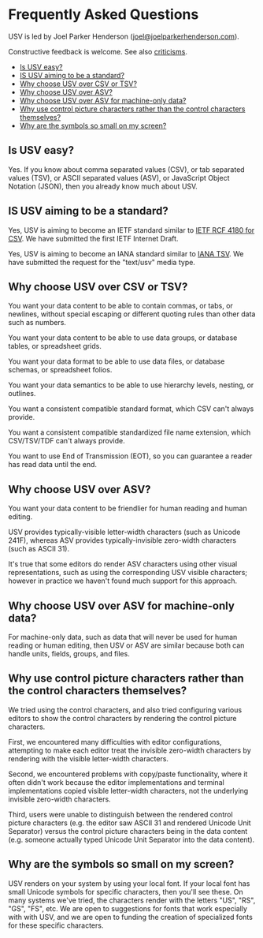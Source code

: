# Frequently Asked Questions

USV is led by Joel Parker Henderson (joel@joelparkerhenderson.com).

Constructive feedback is welcome. See also [criticisms](../criticisms/).

- [Is USV easy?](#is-usv-easy)
- [IS USV aiming to be a standard?](#is-usv-aiming-to-be-a-standard)
- [Why choose USV over CSV or TSV?](#why-choose-usv-over-csv-or-tsv)
- [Why choose USV over ASV?](#why-choose-usv-over-asv)
- [Why choose USV over ASV for machine-only data?](#why-choose-usv-over-asv-for-machine-only-data)
- [Why use control picture characters rather than the control characters themselves?](#why-use-control-picture-characters-rather-than-the-control-characters-themselves)
- [Why are the symbols so small on my screen?](#why-are-the-symbols-so-small-on-my-screen)



## Is USV easy?

Yes. If you know about comma separated values (CSV), or tab separated values
(TSV), or ASCII separated values (ASV), or JavaScript Object Notation (JSON),
then you already know much about USV.


## IS USV aiming to be a standard?

Yes, USV is aiming to become an IETF standard similar to <a
href="https://www.ietf.org/rfc/rfc4180.txt">IETF RCF 4180 for CSV</a>.
We have submitted the first IETF Internet Draft.

Yes, USV is aiming to become an IANA standard similar to <a
href="https://www.iana.org/assignments/media-types/text/tab-separated-values">IANA
TSV</a>. We have submitted the request for the "text/usv" media type.


## Why choose USV over CSV or TSV?

You want your data content to be able to contain commas, or tabs, or newlines,
without special escaping or different quoting rules than other data such as
numbers.

You want your data content to be able to use data groups, or database tables, or
spreadsheet grids.

You want your data format to be able to use data files, or database schemas, or
spreadsheet folios.

You want your data semantics to be able to use hierarchy levels, nesting, or
outlines.

You want a consistent compatible standard format, which CSV can't always
provide.

You want a consistent compatible standardized file name extension, which
CSV/TSV/TDF can't always provide.

You want to use End of Transmission (EOT), so you can guarantee a reader
has read data until the end.


## Why choose USV over ASV?

You want your data content to be friendlier for human reading and human editing.

USV provides typically-visible letter-width characters (such as Unicode 241F),
whereas ASV provides typically-invisible zero-width characters (such as ASCII
31).

It's true that some editors do render ASV characters using other visual
representations, such as using the corresponding USV visible characters;
however in practice we haven't found much support for this approach.


## Why choose USV over ASV for machine-only data?

For machine-only data, such as data that will never be used for human reading or
human editing, then USV or ASV are similar because both can handle units,
fields, groups, and files.


## Why use control picture characters rather than the control characters themselves?

We tried using the control characters, and also tried configuring various editors to show the control characters by rendering the control picture characters.

First, we encountered many difficulties with editor configurations, attempting to make each editor treat the invisible zero-width characters by rendering with the visible letter-width characters.

Second, we encountered problems with copy/paste functionality, where it often didn't work because the editor implementations and terminal implementations copied visible letter-width characters, not the underlying invisible zero-width characters.

Third, users were unable to distinguish between the rendered control picture characters (e.g. the editor saw ASCII 31 and rendered Unicode Unit Separator) versus the control picture characters being in the data content (e.g. someone actually typed Unicode Unit Separator into the data content).


## Why are the symbols so small on my screen?

USV renders on your system by using your local font. If your local font has small Unicode symbols for specific characters, then you'll see these. On many systems we've tried, the characters render with the letters "US", "RS", "GS", "FS", etc. We are open to suggestions for fonts that work especially with with USV, and we are open to funding the creation of specialized fonts for these specific characters.

